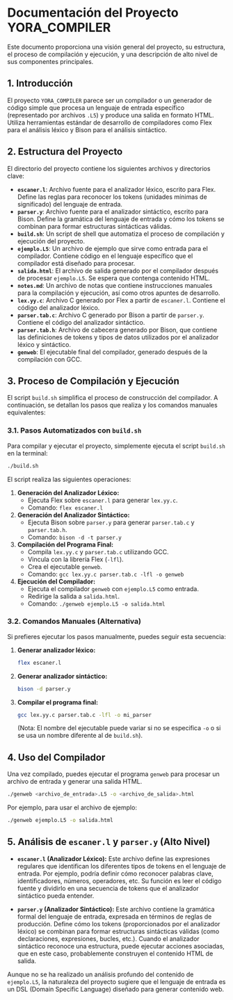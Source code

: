 # Documentación del Proyecto YORA_COMPILER

Este documento proporciona una visión general del proyecto, su estructura, el proceso de compilación y ejecución, y una descripción de alto nivel de sus componentes principales.

## 1. Introducción

El proyecto `YORA_COMPILER` parece ser un compilador o un generador de código simple que procesa un lenguaje de entrada específico (representado por archivos `.L5`) y produce una salida en formato HTML. Utiliza herramientas estándar de desarrollo de compiladores como Flex para el análisis léxico y Bison para el análisis sintáctico.

## 2. Estructura del Proyecto

El directorio del proyecto contiene los siguientes archivos y directorios clave:

*   **`escaner.l`**: Archivo fuente para el analizador léxico, escrito para Flex. Define las reglas para reconocer los tokens (unidades mínimas de significado) del lenguaje de entrada.
*   **`parser.y`**: Archivo fuente para el analizador sintáctico, escrito para Bison. Define la gramática del lenguaje de entrada y cómo los tokens se combinan para formar estructuras sintácticas válidas.
*   **`build.sh`**: Un script de shell que automatiza el proceso de compilación y ejecución del proyecto.
*   **`ejemplo.L5`**: Un archivo de ejemplo que sirve como entrada para el compilador. Contiene código en el lenguaje específico que el compilador está diseñado para procesar.
*   **`salida.html`**: El archivo de salida generado por el compilador después de procesar `ejemplo.L5`. Se espera que contenga contenido HTML.
*   **`notes.md`**: Un archivo de notas que contiene instrucciones manuales para la compilación y ejecución, así como otros apuntes de desarrollo.
*   **`lex.yy.c`**: Archivo C generado por Flex a partir de `escaner.l`. Contiene el código del analizador léxico.
*   **`parser.tab.c`**: Archivo C generado por Bison a partir de `parser.y`. Contiene el código del analizador sintáctico.
*   **`parser.tab.h`**: Archivo de cabecera generado por Bison, que contiene las definiciones de tokens y tipos de datos utilizados por el analizador léxico y sintáctico.
*   **`genweb`**: El ejecutable final del compilador, generado después de la compilación con GCC.

## 3. Proceso de Compilación y Ejecución

El script `build.sh` simplifica el proceso de construcción del compilador. A continuación, se detallan los pasos que realiza y los comandos manuales equivalentes:

### 3.1. Pasos Automatizados con `build.sh`

Para compilar y ejecutar el proyecto, simplemente ejecuta el script `build.sh` en la terminal:

```bash
./build.sh
```

El script realiza las siguientes operaciones:

1.  **Generación del Analizador Léxico:**
    *   Ejecuta Flex sobre `escaner.l` para generar `lex.yy.c`.
    *   Comando: `flex escaner.l`
2.  **Generación del Analizador Sintáctico:**
    *   Ejecuta Bison sobre `parser.y` para generar `parser.tab.c` y `parser.tab.h`.
    *   Comando: `bison -d -t parser.y`
3.  **Compilación del Programa Final:**
    *   Compila `lex.yy.c` y `parser.tab.c` utilizando GCC.
    *   Vincula con la librería Flex (`-lfl`).
    *   Crea el ejecutable `genweb`.
    *   Comando: `gcc lex.yy.c parser.tab.c -lfl -o genweb`
4.  **Ejecución del Compilador:**
    *   Ejecuta el compilador `genweb` con `ejemplo.L5` como entrada.
    *   Redirige la salida a `salida.html`.
    *   Comando: `./genweb ejemplo.L5 -o salida.html`

### 3.2. Comandos Manuales (Alternativa)

Si prefieres ejecutar los pasos manualmente, puedes seguir esta secuencia:

1.  **Generar analizador léxico:**
    ```bash
    flex escaner.l
    ```
2.  **Generar analizador sintáctico:**
    ```bash
    bison -d parser.y
    ```
3.  **Compilar el programa final:**
    ```bash
    gcc lex.yy.c parser.tab.c -lfl -o mi_parser
    ```
    (Nota: El nombre del ejecutable puede variar si no se especifica `-o` o si se usa un nombre diferente al de `build.sh`).

## 4. Uso del Compilador

Una vez compilado, puedes ejecutar el programa `genweb` para procesar un archivo de entrada y generar una salida HTML.

```bash
./genweb <archivo_de_entrada>.L5 -o <archivo_de_salida>.html
```

Por ejemplo, para usar el archivo de ejemplo:

```bash
./genweb ejemplo.L5 -o salida.html
```

## 5. Análisis de `escaner.l` y `parser.y` (Alto Nivel)

*   **`escaner.l` (Analizador Léxico):** Este archivo define las expresiones regulares que identifican los diferentes tipos de tokens en el lenguaje de entrada. Por ejemplo, podría definir cómo reconocer palabras clave, identificadores, números, operadores, etc. Su función es leer el código fuente y dividirlo en una secuencia de tokens que el analizador sintáctico pueda entender.

*   **`parser.y` (Analizador Sintáctico):** Este archivo contiene la gramática formal del lenguaje de entrada, expresada en términos de reglas de producción. Define cómo los tokens (proporcionados por el analizador léxico) se combinan para formar estructuras sintácticas válidas (como declaraciones, expresiones, bucles, etc.). Cuando el analizador sintáctico reconoce una estructura, puede ejecutar acciones asociadas, que en este caso, probablemente construyen el contenido HTML de salida.

Aunque no se ha realizado un análisis profundo del contenido de `ejemplo.L5`, la naturaleza del proyecto sugiere que el lenguaje de entrada es un DSL (Domain Specific Language) diseñado para generar contenido web.